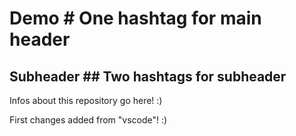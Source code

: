 # Demo # One hashtag for main header

## Subheader ## Two hashtags for subheader
Infos about this repository go here! :) 

First changes added from "vscode"! :)

